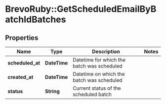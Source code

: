 # BrevoRuby::GetScheduledEmailByBatchIdBatches

## Properties
Name | Type | Description | Notes
------------ | ------------- | ------------- | -------------
**scheduled_at** | **DateTime** | Datetime for which the batch was scheduled | 
**created_at** | **DateTime** | Datetime on which the batch was scheduled | 
**status** | **String** | Current status of the scheduled batch | 


